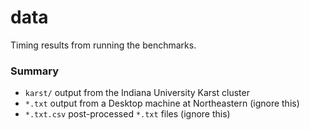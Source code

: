 data
===

Timing results from running the benchmarks.


### Summary

- `karst/` output from the Indiana University Karst cluster
- `*.txt` output from a Desktop machine at Northeastern (ignore this)
- `*.txt.csv` post-processed `*.txt` files (ignore this)
